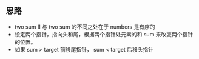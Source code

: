 ## 思路

- two sum II 与 two sum 的不同之处在于 numbers 是有序的
- 设定两个指针，指向头和尾，根据两个指针处元素的和 sum 来改变两个指针的位置。
- 如果 sum > target 前移尾指针， sum < target 后移头指针